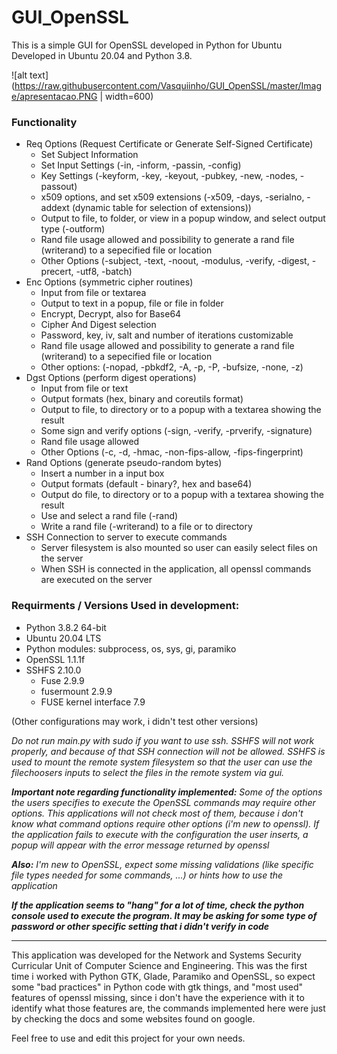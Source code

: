 # GUI_OpenSSL

This is a simple GUI for OpenSSL developed in Python for Ubuntu
Developed in Ubuntu 20.04 and Python 3.8.

![alt text](https://raw.githubusercontent.com/Vasquiinho/GUI_OpenSSL/master/Image/apresentacao.PNG | width=600)

### Functionality
- Req Options (Request Certificate or Generate Self-Signed Certificate)
  - Set Subject Information
  - Set Input Settings (-in, -inform, -passin, -config)
  - Key Settings (-keyform, -key, -keyout, -pubkey, -new, -nodes, -passout)
  - x509 options, and set x509 extensions (-x509, -days, -serialno, -addext (dynamic table for selection of extensions))
  - Output to file, to folder, or view in a popup window, and select output type (-outform)
  - Rand file usage allowed and possibility to generate a rand file (writerand) to a sepecified file or location
  - Other Options (-subject, -text, -noout, -modulus, -verify, -digest, -precert, -utf8, -batch)
- Enc Options (symmetric cipher routines)
  - Input from file or textarea
  - Output to text in a popup, file or file in folder
  - Encrypt, Decrypt, also for Base64
  - Cipher And Digest selection
  - Password, key, iv, salt and number of iterations customizable
  - Rand file usage allowed and possibility to generate a rand file (writerand) to a sepecified file or location
  - Other options: (-nopad, -pbkdf2, -A, -p, -P, -bufsize, -none, -z)
- Dgst Options (perform digest operations)
  - Input from file or text
  - Output formats (hex, binary and coreutils format)
  - Output to file, to directory or to a popup with a textarea showing the result
  - Some sign and verify options (-sign, -verify, -prverify, -signature)
  - Rand file usage allowed
  - Other Options (-c, -d, -hmac, -non-fips-allow, -fips-fingerprint)
- Rand Options (generate pseudo-random bytes)
  - Insert a number in a input box
  - Output formats (default - binary?, hex and base64)
  - Output do file, to directory or to a popup with a textarea showing the result
  - Use and select a rand file (-rand)
  - Write a rand file (-writerand) to a file or to directory
- SSH Connection to server to execute commands
  - Server filesystem is also mounted so user can easily select files on the server
  - When SSH is connected in the application, all openssl commands are executed on the server


### Requirments / Versions Used in development:
  - Python 3.8.2 64-bit
  - Ubuntu 20.04 LTS
  - Python modules: subprocess, os, sys, gi, paramiko
  - OpenSSL 1.1.1f
  - SSHFS 2.10.0
    - Fuse 2.9.9
    - fusermount 2.9.9
    - FUSE kernel interface 7.9
  
  (Other configurations may work, i didn't test other versions)

*Do not run main.py with sudo if you want to use ssh. SSHFS will not work properly, and because of that SSH connection will not be allowed. SSHFS is used to mount the remote system filesystem so that the user can use the filechoosers inputs to select the files in the remote system via gui.*


***Important note regarding functionality implemented:** Some of the options the users specifies to execute the OpenSSL commands may require other options. This applications will not check most of them, because i don't know what command options require other options (i'm new to openssl). If the application fails to execute with the configuration the user inserts, a popup will appear with the error message returned by openssl*

***Also:** I'm new to OpenSSL, expect some missing validations (like specific file types needed for some commands, ...) or hints how to use the application*

***If the application seems to "hang" for a lot of time, check the python console used to execute the program. It may be asking for some type of password or other specific setting that i didn't verify in code***


---
This application was developed for the Network and Systems Security Curricular Unit of Computer Science and Engineering. This was the first time i worked with Python GTK, Glade, Paramiko and OpenSSL, so expect some "bad practices" in Python code with gtk things, and "most used" features of openssl missing, since i don't have the experience with it to identify what those features are, the commands implemented here were just by checking the docs and some websites found on google.



Feel free to use and edit this project for your own needs.
